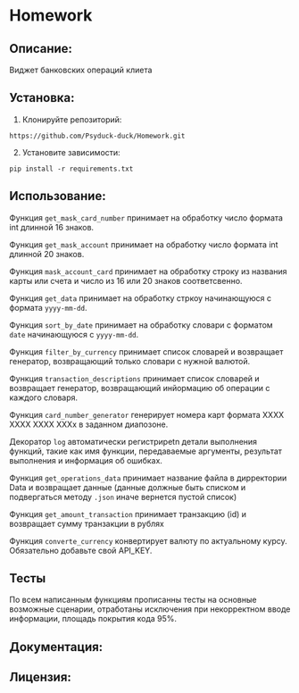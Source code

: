 # Homework
## Описание:

Виджет банковских операций клиета

## Установка:

1. Клонируйте репозиторий:
```
https://github.com/Psyduck-duck/Homework.git
```
2. Установите зависимости:
```
pip install -r requirements.txt
```
## Использование:

Функция `get_mask_card_number` принимает на обработку число формата int длинной 16 знаков.

Функция `get_mask_account` принимает на обработку число формата int длинной 20 знаков.

Функция `mask_account_card` принимает на обработку строку из названия карты или счета 
и число из 16 или 20 знаков соответсвенно.

Функция `get_data` принимает на обработку стркоу начинающуюся с формата `yyyy-mm-dd`.

Функция `sort_by_date` принимает на обработку словари с форматом `date` начинающуюся c `yyyy-mm-dd`.

Функция `filter_by_currency` принимает список словарей и возвращает генератор, 
возвращающий только словари с нужной валютой.

Функция `transaction_descriptions` принимает список словарей и возвращает генератор, возвращающий инйормацию
об операции с каждого словаря.

Функция `card_number_generator` генерирует номера карт формата ХХХХ ХХХХ ХХХХ ХХХх в заданном диапозоне.

Декоратор `log` автоматически регистрирetn детали выполнения функций, такие как имя функции, 
передаваемые аргументы, результат выполнения и информация об ошибках.

Функция `get_operations_data` принимает название файла в дирректории Data и возвращает данные (данные должные быть
списком и подвергаться методу `.json` иначе вернется пустой список)

Функция `get_amount_transaction` принимает транзакцию (id) и возвращает сумму транзакции в рублях

Функция `converte_currency` конвертирует валюту по актуальному курсу. Обязательно добавьте свой API_KEY.

## Тесты

По всем написанным функциям прописанны тесты на основные возможные сценарии, отработаны исключения при
некорректном вводе информации, площадь покрытия кода 95%.

## Документация:

## Лицензия: